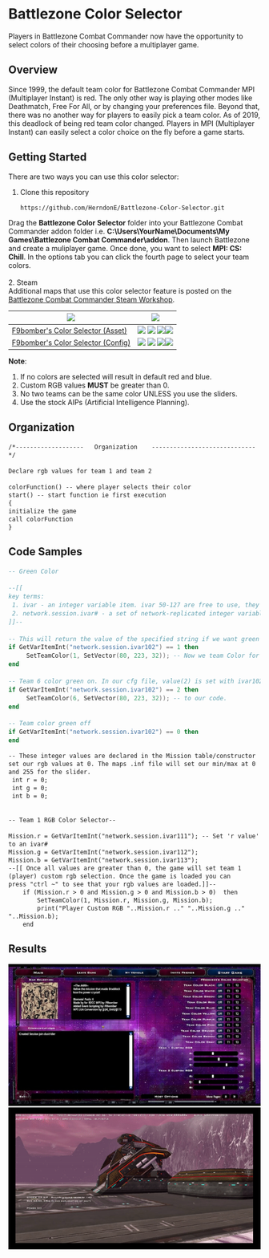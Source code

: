 # Battlezone Color Selector
Players in Battlezone Combat Commander now have the opportunity to select colors of their choosing before a multiplayer game.

## Overview
Since 1999, the default team color for Battlezone Combat Commander MPI (Multiplayer Instant) is red. The only other way is playing other modes like Deathmatch, Free For All, or by changing your preferences file. Beyond that, there was no another way for players to easily pick a team color. As of 2019, this deadlock of being red team color changed. Players in MPI (Multiplayer Instant) can easily select a color choice on the fly before a game starts.

## Getting Started

There are two ways you can use this color selector:

1. Clone this repository
    ```bash
    https://github.com/HerndonE/Battlezone-Color-Selector.git
    ```
Drag the **Battlezone Color Selector** folder into your Battlezone Combat Commander addon folder i.e.
**C:\Users\YourName\Documents\My Games\Battlezone Combat Commander\addon**. Then launch Battlezone and create
a muliplayer game. Once done, you want to select **MPI: CS: Chill**. In the options tab you can click the fourth page
to select your team colors.<br>     
2. Steam <br>
Additional maps that use this color selector feature is posted on the [Battlezone Combat Commander Steam Workshop](https://steamcommunity.com/app/624970/workshop/).

| <a href="Steam"/> <img src="https://img.shields.io/badge/STEAM WORKSHOP ITEM%20-%232B2F33.svg?&style=for-the-badge&logo=steam&ogoColor=white"/></a>  | <a href="Steam"/> <img src="https://img.shields.io/badge/STEAM STATISTICS%20-%232B2F33.svg?&style=for-the-badge&logo=steam&ogoColor=white"/></a> |
| ------------- |:-------------:|
| [F9bomber's Color Selector (Asset)](https://steamcommunity.com/sharedfiles/filedetails/?id=1851404655&searchtext=)|![](https://img.shields.io/steam/views/1851404655?logo=steam) ![](https://img.shields.io/steam/subscriptions/1851404655?logo=steam) ![](https://img.shields.io/steam/favorites/1851404655?logo=steam)![](https://img.shields.io/steam/downloads/1851404655?logo=steam)|
| [F9bomber's Color Selector (Config)](https://steamcommunity.com/sharedfiles/filedetails/?id=1851090665&searchtext=)|![](https://img.shields.io/steam/views/1851090665?logo=steam) ![](https://img.shields.io/steam/subscriptions/1851090665?logo=steam) ![](https://img.shields.io/steam/favorites/1851090665?logo=steam)![](https://img.shields.io/steam/downloads/1851090665?logo=steam)|

**Note**:
1. If no colors are selected will result in default red and blue.
2. Custom RGB values **MUST** be greater than 0.
3. No two teams can be the same color UNLESS you use the sliders.
4. Use the stock AIPs (Artificial Intelligence Planning).

## Organization
```
/*-------------------	Organization	-----------------------------*/
		
Declare rgb values for team 1 and team 2 

colorFunction() -- where player selects their color
start() -- start function ie first execution
{
initialize the game
call colorFunction
}

```
## Code Samples

```lua
-- Green Color
 
--[[
key terms: 
 1. ivar - an integer variable item. ivar 50-127 are free to use, they rest have been used in game.
 2. network.session.ivar# - a set of network-replicated integer variable items (for configuring various network session settings)
]]--

-- This will return the value of the specified string if we want green turned on.
if GetVarItemInt("network.session.ivar102") == 1 then 
     SetTeamColor(1, SetVector(80, 223, 32)); -- Now we team Color for the team 1 (player) of a Vector in rgb values
end

-- Team 6 color green on. In our cfg file, value(2) is set with ivar102 so it can talk
if GetVarItemInt("network.session.ivar102") == 2 then
     SetTeamColor(6, SetVector(80, 223, 32)); -- to our code.
end

-- Team color green off
if GetVarItemInt("network.session.ivar102") == 0 then
end  
```  

```
-- These integer values are declared in the Mission table/constructor set our rgb values at 0. The maps .inf file will set our min/max at 0 and 255 for the slider.
 int r = 0;
 int g = 0;
 int b = 0;
	

-- Team 1 RGB Color Selector--

Mission.r = GetVarItemInt("network.session.ivar111"); -- Set 'r value' to an ivar#
Mission.g = GetVarItemInt("network.session.ivar112");
Mission.b = GetVarItemInt("network.session.ivar113");
--[[ Once all values are greater than 0, the game will set team 1 (player) custom rgb selection. Once the game is loaded you can 
press "ctrl ~" to see that your rgb values are loaded.]]--
	if (Mission.r > 0 and Mission.g > 0 and Mission.b > 0)  then
		SetTeamColor(1, Mission.r, Mission.g, Mission.b);
		print("Player Custom RGB "..Mission.r .." "..Mission.g .." "..Mission.b);
	end											  
```
## Results
<p align="center">
  <img src="https://github.com/HerndonE/Battlezone-Color-Selector/blob/master/Visuals/ConfigurationScreen.jpg"/>
  <img src="https://github.com/HerndonE/Battlezone-Color-Selector/blob/master/Visuals/ColorGif.gif"/>
</p>
